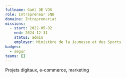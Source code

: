 ```yaml
---
fullname: Gaël DE VOS
role: Intrapreneur SNU
domaine: Intraprenariat
missions:
  - start: 2022-05-02
    end: 2024-12-31
    status: admin
    employer: Ministère de la Jeunesse et des Sports
badges:
  - segur
teams: []
---
```

Projets digitaux, e-commerce, marketing